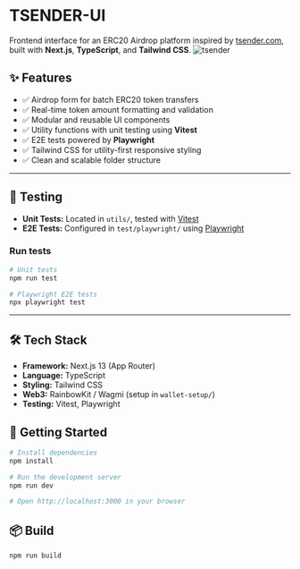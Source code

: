 # TSENDER-UI

Frontend interface for an ERC20 Airdrop platform inspired by [tsender.com](https://t-sender.com/), built with **Next.js**, **TypeScript**, and **Tailwind CSS**.
![tsender](https://github.com/user-attachments/assets/8dfc9eed-137e-4dce-ad91-b500eff06d81)


## ✨ Features

- ✅ Airdrop form for batch ERC20 token transfers
- ✅ Real-time token amount formatting and validation
- ✅ Modular and reusable UI components
- ✅ Utility functions with unit testing using **Vitest**
- ✅ E2E tests powered by **Playwright**
- ✅ Tailwind CSS for utility-first responsive styling
- ✅ Clean and scalable folder structure
  
---

## 🧪 Testing

- **Unit Tests:** Located in `utils/`, tested with [Vitest](https://vitest.dev)
- **E2E Tests:** Configured in `test/playwright/` using [Playwright](https://playwright.dev)

### Run tests

```bash
# Unit tests
npm run test

# Playwright E2E tests
npx playwright test
```
---

## 🛠️ Tech Stack

- **Framework:** Next.js 13 (App Router)
- **Language:** TypeScript
- **Styling:** Tailwind CSS
- **Web3:** RainbowKit / Wagmi (setup in `wallet-setup/`)
- **Testing:** Vitest, Playwright

## 🚀 Getting Started

```bash
# Install dependencies
npm install

# Run the development server
npm run dev

# Open http://localhost:3000 in your browser
```
## 📦 Build
```bash
npm run build
```


